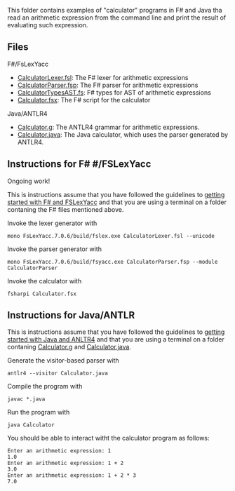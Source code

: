 This folder contains examples of "calculator" programs in F# and Java tha read an arithmetic expression from the command line and print the result of evaluating such expression.

## Files

F#/FsLexYacc
* [CalculatorLexer.fsl](CalculatorLexer.fsl): The F# lexer for arithmetic expressions
* [CalculatorParser.fsp](CalculatorParser.fsp): The F# parser for arithmetic expressions
* [CalculatorTypesAST.fs](CalculatorTypesAST.fs): F# types for AST of arithmetic expressions
* [Calculator.fsx](Calculator.fsx): The F# script for the calculator

Java/ANTLR4
* [Calculator.g](Calculator.g): The ANTLR4 grammar for arithmetic expressions.
* [Calculator.java](Calculator.java): The Java calculator, which uses the parser generated by ANTLR4.

## Instructions for F# #/FSLexYacc

Ongoing work!

This is instructions assume that you have followed the guidelines to [getting started with F# and FSLexYacc](getting-started-fs.md) and that you are using a terminal on a folder contaning the F# files mentioned above.

Invoke the lexer generator with 

```
mono FsLexYacc.7.0.6/build/fslex.exe CalculatorLexer.fsl --unicode
```

Invoke the parser generator with 

```
mono FsLexYacc.7.0.6/build/fsyacc.exe CalculatorParser.fsp --module CalculatorParser
```

Invoke the calculator with

```
fsharpi Calculator.fsx
```

## Instructions for Java/ANTLR

This is instructions assume that you have followed the guidelines to [getting started with Java and ANLTR4](getting-started-java.md) and that you are using a terminal on a folder contaning [Calculator.g](Calculator.g) and [Calculator.java](Calculator.java).

Generate the visitor-based parser with

```
antlr4 --visitor Calculator.java
```

Compile the program with

```
javac *.java
```

Run the program with

```
java Calculator
```

You should be able to interact witht the calculator program as follows:

```
Enter an arithmetic expression: 1
1.0
Enter an arithmetic expression: 1 + 2
3.0
Enter an arithmetic expression: 1 + 2 * 3
7.0
```
